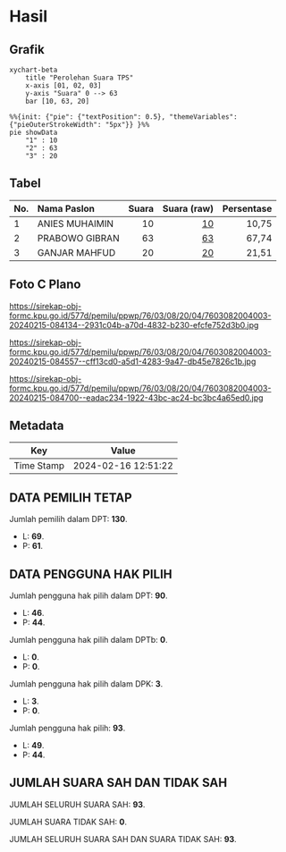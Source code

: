 # Hasil

## Grafik

```mermaid
xychart-beta
    title "Perolehan Suara TPS"
    x-axis [01, 02, 03]
    y-axis "Suara" 0 --> 63
    bar [10, 63, 20]
```

```mermaid
%%{init: {"pie": {"textPosition": 0.5}, "themeVariables": {"pieOuterStrokeWidth": "5px"}} }%%
pie showData
    "1" : 10
    "2" : 63
    "3" : 20
```

## Tabel

| No. | Nama Paslon    | Suara | Suara (raw) | Persentase |
|:--- |:-------------- | -----:| -----------:| ----------:|
| 1   | ANIES MUHAIMIN | 10    | [10][p-1]   | 10,75      |
| 2   | PRABOWO GIBRAN | 63    | [63][p-2]   | 67,74      |
| 3   | GANJAR MAHFUD  | 20    | [20][p-3]   | 21,51      |


[p-1]: https://github.com/gigit-pemilu/pemilu-2024-76-sulawesi-barat/blob/main/pilpres/hitung-suara/sub/76-sulawesi-barat/sub/03-mamasa/sub/08-sesenapadang/sub/2004-orobua-timur/sub/003-tps/sub/paslon-1.txt
[p-2]: https://github.com/gigit-pemilu/pemilu-2024-76-sulawesi-barat/blob/main/pilpres/hitung-suara/sub/76-sulawesi-barat/sub/03-mamasa/sub/08-sesenapadang/sub/2004-orobua-timur/sub/003-tps/sub/paslon-2.txt
[p-3]: https://github.com/gigit-pemilu/pemilu-2024-76-sulawesi-barat/blob/main/pilpres/hitung-suara/sub/76-sulawesi-barat/sub/03-mamasa/sub/08-sesenapadang/sub/2004-orobua-timur/sub/003-tps/sub/paslon-3.txt

## Foto C Plano

https://sirekap-obj-formc.kpu.go.id/577d/pemilu/ppwp/76/03/08/20/04/7603082004003-20240215-084134--2931c04b-a70d-4832-b230-efcfe752d3b0.jpg

https://sirekap-obj-formc.kpu.go.id/577d/pemilu/ppwp/76/03/08/20/04/7603082004003-20240215-084557--cff13cd0-a5d1-4283-9a47-db45e7826c1b.jpg

https://sirekap-obj-formc.kpu.go.id/577d/pemilu/ppwp/76/03/08/20/04/7603082004003-20240215-084700--eadac234-1922-43bc-ac24-bc3bc4a65ed0.jpg


## Metadata

| Key        | Value               |
| ---------- | ------------------- |
| Time Stamp | 2024-02-16 12:51:22 |


## DATA PEMILIH TETAP

Jumlah pemilih dalam DPT: **130**.
 * L: **69**.
 * P: **61**.

## DATA PENGGUNA HAK PILIH

Jumlah pengguna hak pilih dalam DPT: **90**.
 * L: **46**.
 * P: **44**.

Jumlah pengguna hak pilih dalam DPTb: **0**.
 * L: **0**.
 * P: **0**.

Jumlah pengguna hak pilih dalam DPK: **3**.
 * L: **3**.
 * P: **0**.

Jumlah pengguna hak pilih: **93**.
 * L: **49**.
 * P: **44**.

## JUMLAH SUARA SAH DAN TIDAK SAH

JUMLAH SELURUH SUARA SAH: **93**.

JUMLAH SUARA TIDAK SAH: **0**.

JUMLAH SELURUH SUARA SAH DAN SUARA TIDAK SAH: **93**.



